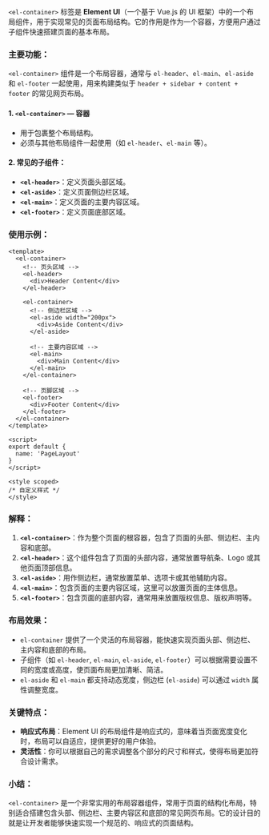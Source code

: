 `<el-container>` 标签是 **Element UI**（一个基于 Vue.js 的 UI 框架）中的一个布局组件，用于实现常见的页面布局结构。它的作用是作为一个容器，方便用户通过子组件快速搭建页面的基本布局。

### 主要功能：
`<el-container>` 组件是一个布局容器，通常与 `el-header`、`el-main`、`el-aside` 和 `el-footer` 一起使用，用来构建类似于 `header + sidebar + content + footer` 的常见网页布局。

#### 1. **`<el-container>`** — 容器
- 用于包裹整个布局结构。
- 必须与其他布局组件一起使用（如 `el-header`、`el-main` 等）。

#### 2. **常见的子组件**：
- **`<el-header>`**：定义页面头部区域。
- **`<el-aside>`**：定义页面侧边栏区域。
- **`<el-main>`**：定义页面的主要内容区域。
- **`<el-footer>`**：定义页面底部区域。

### 使用示例：

```vue
<template>
  <el-container>
    <!-- 页头区域 -->
    <el-header>
      <div>Header Content</div>
    </el-header>

    <el-container>
      <!-- 侧边栏区域 -->
      <el-aside width="200px">
        <div>Aside Content</div>
      </el-aside>

      <!-- 主要内容区域 -->
      <el-main>
        <div>Main Content</div>
      </el-main>
    </el-container>

    <!-- 页脚区域 -->
    <el-footer>
      <div>Footer Content</div>
    </el-footer>
  </el-container>
</template>

<script>
export default {
  name: 'PageLayout'
}
</script>

<style scoped>
/* 自定义样式 */
</style>
```

### 解释：
1. **`<el-container>`**：作为整个页面的根容器，包含了页面的头部、侧边栏、主内容和底部。
2. **`<el-header>`**：这个组件包含了页面的头部内容，通常放置导航条、Logo 或其他页面顶部信息。
3. **`<el-aside>`**：用作侧边栏，通常放置菜单、选项卡或其他辅助内容。
4. **`<el-main>`**：包含页面的主要内容区域，这里可以放置页面的主体信息。
5. **`<el-footer>`**：包含页面的底部内容，通常用来放置版权信息、版权声明等。

### 布局效果：
- `el-container` 提供了一个灵活的布局容器，能快速实现页面头部、侧边栏、主内容和底部的布局。
- 子组件（如 `el-header`, `el-main`, `el-aside`, `el-footer`）可以根据需要设置不同的宽度或高度，使页面布局更加清晰、简洁。
- `el-aside` 和 `el-main` 都支持动态宽度，侧边栏 (`el-aside`) 可以通过 `width` 属性调整宽度。

### 关键特点：
- **响应式布局**：Element UI 的布局组件是响应式的，意味着当页面宽度变化时，布局可以自适应，提供更好的用户体验。
- **灵活性**：你可以根据自己的需求调整各个部分的尺寸和样式，使得布局更加符合设计需求。

### 小结：
`<el-container>` 是一个非常实用的布局容器组件，常用于页面的结构化布局，特别适合搭建包含头部、侧边栏、主要内容区和底部的常见网页布局。它的设计目的就是让开发者能够快速实现一个规范的、响应式的页面结构。